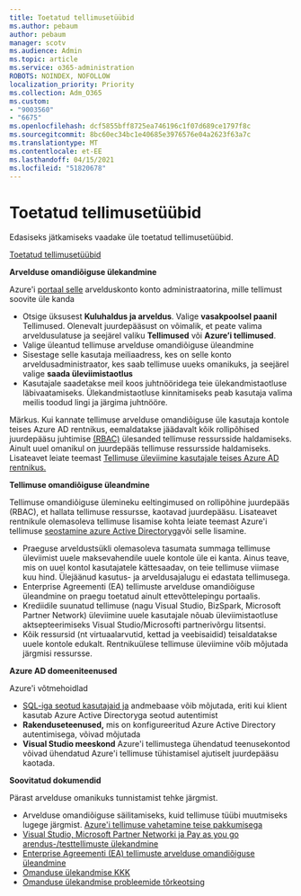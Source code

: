 ```yaml
---
title: Toetatud tellimusetüübid
ms.author: pebaum
author: pebaum
manager: scotv
ms.audience: Admin
ms.topic: article
ms.service: o365-administration
ROBOTS: NOINDEX, NOFOLLOW
localization_priority: Priority
ms.collection: Adm_O365
ms.custom:
- "9003560"
- "6675"
ms.openlocfilehash: dcf5855bff8725ea746196c1f07d689ce1797f8c
ms.sourcegitcommit: 8bc60ec34bc1e40685e3976576e04a2623f63a7c
ms.translationtype: MT
ms.contentlocale: et-EE
ms.lasthandoff: 04/15/2021
ms.locfileid: "51820678"
---
```

# <a name="supported-subscription-types"></a>Toetatud tellimusetüübid

Edasiseks jätkamiseks vaadake üle toetatud tellimusetüübid.

[Toetatud tellimusetüübid](https://docs.microsoft.com/azure/billing/billing-subscription-transfer?WT.mc_id=Portal-Microsoft_Azure_Support#supported-subscription-types)

**Arvelduse omandiõiguse ülekandmine**

Azure'i [portaal selle](https://ms.portal.azure.com/) arvelduskonto konto administraatorina, mille tellimust soovite üle kanda

- Otsige üksusest **Kuluhaldus ja arveldus**. Valige **vasakpoolsel paanil** Tellimused. Olenevalt juurdepääsust on võimalik, et peate valima arveldusulatuse ja seejärel valiku **Tellimused** või **Azure’i tellimused**.
- Valige üleantud tellimuse arvelduse omandiõiguse üleandmine
- Sisestage selle kasutaja meiliaadress, kes on selle konto arveldusadministraator, kes saab tellimuse uueks omanikuks, ja seejärel valige **saada üleviimistaotlus**
- Kasutajale saadetakse meil koos juhtnööridega teie ülekandmistaotluse läbivaatamiseks. Ülekandmistaotluse kinnitamiseks peab kasutaja valima meilis toodud lingi ja järgima juhtnööre.

Märkus. Kui kannate tellimuse arvelduse omandiõiguse üle kasutaja kontole teises Azure AD rentnikus, eemaldatakse jäädavalt kõik rollipõhised juurdepääsu juhtimise [(RBAC)](https://docs.microsoft.com/azure/role-based-access-control/overview?WT.mc_id=Portal-Microsoft_Azure_Support) ülesanded tellimuse ressursside haldamiseks. Ainult uuel omanikul on juurdepääs tellimuse ressursside haldamiseks. Lisateavet leiate teemast [Tellimuse üleviimine kasutajale teises Azure AD rentnikus.](https://docs.microsoft.com/azure/active-directory/managed-identities-azure-resources/known-issues?WT.mc_id=Portal-Microsoft_Azure_Support)

**Tellimuse omandiõiguse üleandmine**

Tellimuse omandiõiguse ülemineku eeltingimused on rollipõhine juurdepääs (RBAC), et hallata tellimuse ressursse, kaotavad juurdepääsu. Lisateavet rentnikule olemasoleva tellimuse lisamise kohta leiate teemast Azure'i tellimuse [seostamine azure Active Directoryga](https://docs.microsoft.com/azure/active-directory/fundamentals/active-directory-how-subscriptions-associated-directory?WT.mc_id=Portal-Microsoft_Azure_Support)või selle lisamine.

- Praeguse arveldustsükli olemasoleva tasumata summaga tellimuse üleviimist uuele maksevahendile uuele kontole üle ei kanta. Ainus teave, mis on uuel kontol kasutajatele kättesaadav, on teie tellimuse viimase kuu hind. Ülejäänud kasutus- ja arveldusajalugu ei edastata tellimusega.
- Enterprise Agreementi (EA) tellimuste arvelduse omandiõiguse üleandmine on praegu toetatud ainult ettevõttelepingu portaalis.
- Krediidile suunatud tellimuse (nagu Visual Studio, BizSpark, Microsoft Partner Network) üleviimine uuele kasutajale nõuab üleviimistaotluse aktsepteerimiseks Visual Studio/Microsofti partnerivõrgu litsentsi.
- Kõik ressursid (nt virtuaalarvutid, kettad ja veebisaidid) teisaldatakse uuele kontole edukalt. Rentnikuülese tellimuse üleviimine võib mõjutada järgmisi ressursse.

**Azure AD domeeniteenused**

Azure'i võtmehoidlad

- [SQL-iga seotud kasutajaid ja](https://docs.microsoft.com/azure/sql-database/sql-database-aad-authentication-configure?WT.mc_id=Portal-Microsoft_Azure_Support) andmebaase võib mõjutada, eriti kui klient kasutab Azure Active Directoryga seotud autentimist
- **Rakenduseteenused,** mis on konfigureeritud Azure Active Directory autentimisega, võivad mõjutada
- **Visual Studio meeskond** Azure'i tellimustega ühendatud teenusekontod võivad ühendatud Azure'i tellimuse tühistamisel ajutiselt juurdepääsu kaotada.

**Soovitatud dokumendid**

Pärast arvelduse omanikuks tunnistamist tehke järgmist.

- Arvelduse omandiõiguse säilitamiseks, kuid tellimuse tüübi muutmiseks lugege järgmist. [Azure'i tellimuse vahetamine teise pakkumisega](https://docs.microsoft.com/azure/billing/billing-how-to-switch-azure-offer?WT.mc_id=Portal-Microsoft_Azure_Support)
- [Visual Studio, Microsoft Partner Networki ja Pay as you go arendus-/testtellimuste ülekandmine](https://docs.microsoft.com/azure/billing/billing-subscription-transfer?WT.mc_id=Portal-Microsoft_Azure_Support#transferring-visual-studio-microsoft-partner-network-mpn-and-pay-as-you-go-devtest-subscriptions)
- [Enterprise Agreementi (EA) tellimuste arvelduse omandiõiguse üleandmine](https://docs.microsoft.com/azure/billing/billing-subscription-transfer?WT.mc_id=Portal-Microsoft_Azure_Support#transfer-billing-ownership-of-enterprise-agreement-ea-subscriptions)
- [Omanduse ülekandmise KKK](https://docs.microsoft.com/azure/billing/billing-subscription-transfer?WT.mc_id=Portal-Microsoft_Azure_Support#frequently-asked-questions-faq-for-senders)
- [Omanduse ülekandmise probleemide tõrkeotsing](https://docs.microsoft.com/azure/billing/billing-subscription-transfer?WT.mc_id=Portal-Microsoft_Azure_Support#troubleshooting)